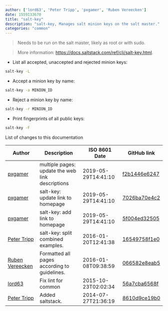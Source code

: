 ```yaml
---
author: ['lord63', 'Peter Tripp', 'pxgamer', 'Ruben Vereecken']
date: 1559133670
title: "salt-key"
description: "salt-key, Manages salt minion keys on the salt master."
categories: "common"
---
```

> Needs to be run on the salt master, likely as root or with sudo.

> More information: <https://docs.saltstack.com/ref/cli/salt-key.html>.

- List all accepted, unaccepted and rejected minion keys:

```bash
salt-key -L
```

- Accept a minion key by name:

```bash
salt-key -a MINION_ID
```

- Reject a minion key by name:

```bash
salt-key -r MINION_ID
```

- Print fingerprints of all public keys:

```bash
salt-key -F
```
List of changes to this documentation


Author | Description | ISO 8601 Date | GitHub link
------|-----|-----|-----
[pxgamer](mailto:owzie123@gmail.com) | multiple pages: update the web link descriptions | 2019-05-29T14:41:10 | [f2b1446e6247](https://github.com/tldr-pages/tldr/commit/f2b1446e6247d3e794ee6577dee0c867dfc9af26)
[pxgamer](mailto:owzie123@gmail.com) | salt-key: update link to homepage | 2019-05-29T14:41:10 | [7026ba70e4c2](https://github.com/tldr-pages/tldr/commit/7026ba70e4c22fc3efcedb62ed89a5ca60aa1492)
[pxgamer](mailto:owzie123@gmail.com) | salt-key: add link to homepage | 2019-05-29T14:41:10 | [5f004ed32505](https://github.com/tldr-pages/tldr/commit/5f004ed32505450ad19af2eb86d374e7879880cb)
[Peter Tripp](mailto:petertripp@gmail.com) | salt-key: split combined examples. | 2016-01-20T12:41:38 | [16549758f1e0](https://github.com/tldr-pages/tldr/commit/16549758f1e06583a97dd362e0d38996e3653104)
[Ruben Vereecken](mailto:rubenvereecken@gmail.com) | Formatted all pages according to guidelines. | 2016-01-08T09:38:59 | [066582e8eab5](https://github.com/tldr-pages/tldr/commit/066582e8eab57bce9861cc8d379e158d61f1cc95)
[lord63](mailto:lord63.j@gmail.com) | Fix lint for common | 2015-10-23T02:02:34 | [56a7cba6568f](https://github.com/tldr-pages/tldr/commit/56a7cba6568fcdaaeca2ddf0b80341cfc7de6285)
[Peter Tripp](mailto:petertripp@gmail.com) | Added saltstack. | 2014-07-27T21:36:19 | [8610d9ce19b0](https://github.com/tldr-pages/tldr/commit/8610d9ce19b0e55d0263f38be04faec5549cc1c0)

